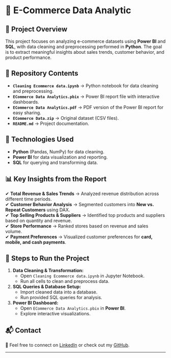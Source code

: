 # 🛒 E-Commerce Data Analytic

## 📌 Project Overview  
This project focuses on analyzing e-commerce datasets using **Power BI** and **SQL**, with data cleaning and preprocessing performed in **Python**. The goal is to extract meaningful insights about sales trends, customer behavior, and product performance.

## 📂 Repository Contents  
- **`Cleaning Ecommerce data.ipynb`** → Python notebook for data cleaning and preprocessing.  
- **`ECommerce Data Analytics.pbix`** → Power BI report file with interactive dashboards.  
- **`ECommerce Data Analytics.pdf`** → PDF version of the Power BI report for easy sharing.  
- **`ECommerce Data.zip`** → Original dataset (CSV files).  
- **`README.md`** → Project documentation.  

## 🔧 Technologies Used  
- **Python** (Pandas, NumPy) for data cleaning.  
- **Power BI** for data visualization and reporting.  
- **SQL** for querying and transforming data.  

## 📊 Key Insights from the Report  
✔ **Total Revenue & Sales Trends** → Analyzed revenue distribution across different time periods.  
✔ **Customer Behavior Analysis** → Segmented customers into **New vs. Repeat Customers** using DAX.  
✔ **Top Selling Products & Suppliers** → Identified top products and suppliers based on quantity and revenue.  
✔ **Store Performance** → Ranked stores based on revenue and sales volume.  
✔ **Payment Preferences** → Visualized customer preferences for **card, mobile, and cash payments**.  

## 🚀 Steps to Run the Project  
1. **Data Cleaning & Transformation:**  
   - Open `Cleaning Ecommerce data.ipynb` in Jupyter Notebook.  
   - Run all cells to clean and preprocess data.  
2. **SQL Queries & Database Setup:**  
   - Import cleaned data into a database.  
   - Run provided SQL queries for analysis.  
3. **Power BI Dashboard:**  
   - Open `ECommerce Data Analytics.pbix` in **Power BI**.  
   - Explore interactive visualizations.  

## 📬 Contact  
📧 Feel free to connect on [LinkedIn](https://www.linkedin.com/in/trisha-pal-836866240/) or check out my [GitHub](https://github.com/trisha194).  

---
